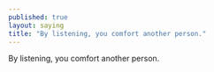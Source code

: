 ```yaml
---
published: true
layout: saying
title: "By listening, you comfort another person."
---
```


By listening, you comfort another person.
